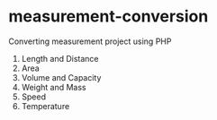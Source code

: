 # measurement-conversion
Converting measurement project using PHP


1. Length and Distance
2. Area
3. Volume and Capacity
4. Weight and Mass
5. Speed
6. Temperature
